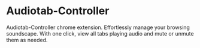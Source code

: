 # Audiotab-Controller
Audiotab-Controller chrome extension.
Effortlessly manage your browsing soundscape. With one click, view all tabs playing audio and mute or unmute them as needed.
